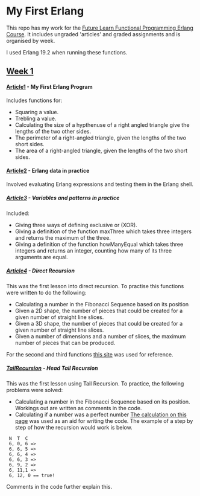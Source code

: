 # My First Erlang

This repo has my work for the [Future Learn Functional Programming Erlang Course](https://www.futurelearn.com/courses/functional-programming-erlang).
It includes ungraded 'articles' and graded assignments and is organised by week.

I used Erlang 19.2 when running these functions.

## [Week 1](https://github.com/wordshaker/myfirsterlang/tree/master/Week1)

#### [Article1](https://github.com/wordshaker/myfirsterlang/tree/master/Week1/Article1) - My First Erlang Program

Includes functions for:
* Squaring a value.
* Trebling a value.
* Calculating the size of a hypthenuse of a right angled triangle give the lengths of the two other sides.
* The perimeter of a right-angled triangle, given the lengths of the two short sides.
* The area of a right-angled triangle, given the lengths of the two short sides.

#### [Article2](https://github.com/wordshaker/myfirsterlang/tree/master/Week1/Article2) - Erlang data in practice

Involved evaluating Erlang expressions and testing them in the Erlang shell.

##### [Article3](https://github.com/wordshaker/myfirsterlang/tree/master/Week1/Article3) - Variables and patterns in practice

Included:
* Giving three ways of defining exclusive or (XOR).
* Giving a definition of the function maxThree which takes three integers and returns the maximum of the three.
* Giving a definition of the function howManyEqual which takes three integers and returns an integer, counting how many of its three arguments are equal.

##### [Article4](https://github.com/wordshaker/myfirsterlang/tree/master/Week1/Article4) - Direct Recursion

This was the first lesson into direct recursion. To practise this functions were written to do the following:
* Calculating a number in the Fibonacci Sequence based on its position
* Given a 2D shape, the number of pieces that could be created for a given number of straight line slices.
* Given a 3D shape, the number of pieces that could be created for a given number of straight line slices.
* Given a number of dimensions and a number of slices, the maximum number of pieces that can be produced.

For the second and third functions [this site](http://mathworld.wolfram.com/CircleDivisionbyLines.html) was used for reference.

##### [TailRecursion](https://github.com/wordshaker/myfirsterlang/tree/master/Week1/TailRecursion) - Head Tail Recursion

This was the first lesson using Tail Recursion. To practice, the following problems were solved:
* Calculating a number in the Fibonacci Sequence based on its position. Workings out are written as comments in the code.
* Calculating if a number was a perfect number [The calculation on this page](https://en.wikipedia.org/wiki/Perfect_number) was 
used as an aid for writing the code. The example of a step by step of how the recursion would work is below.

``` 
 N  T  C
 6, 0, 6 => 
 6, 6, 5 =>
 6, 6, 4 =>
 6, 6, 3 =>
 6, 9, 2 =>
 6, 11,1 =>
 6, 12, 0 == true!
``` 

Comments in the code further explain this.
